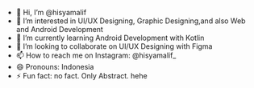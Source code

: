 - 👋 Hi, I’m @hisyamalif
- 👀 I’m interested in UI/UX Designing, Graphic Designing,and also Web and Android Development
- 🌱 I’m currently learning Android Development with Kotlin
- 💞️ I’m looking to collaborate on UI/UX Designing with Figma
- 📫 How to reach me on Instagram: @hisyamalif_
- 😄 Pronouns: Indonesia
- ⚡ Fun fact: no fact. Only Abstract. hehe

<!---
hisyamalif/hisyamalif is a ✨ special ✨ repository because its `README.md` (this file) appears on your GitHub profile.
You can click the Preview link to take a look at your changes.
--->
